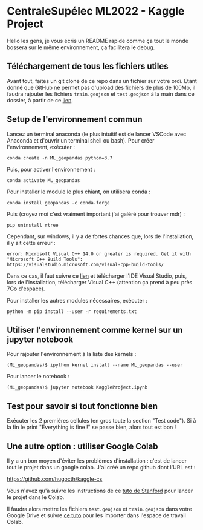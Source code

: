 # CentraleSupélec ML2022 - Kaggle Project

Hello les gens, je vous écris un README rapide comme ça tout le monde bossera sur le même environnement, ça facilitera le debug.

## Téléchargement de tous les fichiers utiles

Avant tout, faites un git clone de ce repo dans un fichier sur votre ordi. Etant donné que GitHub ne permet pas d'upload des fichiers de plus de 100Mo, il faudra rajouter les fichiers `train.geojson` et `test.geojson` à la main dans ce dossier, à partir de ce [lien](https://www.kaggle.com/c/centralesypelec-ml2022-course/data).

## Setup de l'environnement commun 

Lancez un terminal anaconda (le plus intuitif est de lancer VSCode avec Anaconda et d'ouvrir un terminal shell ou bash).
Pour créer l'environnement, exécuter :

`conda create -n ML_geopandas python=3.7`

Puis, pour activer l'environnement :

`conda activate ML_geopandas`

Pour installer le module le plus chiant, on utilisera conda :

`conda install geopandas -c conda-forge`

Puis (croyez moi c'est vraiment important j'ai galéré pour trouver mdr) :

`pip uninstall rtree`

Cependant, sur windows, il y a de fortes chances que, lors de l'installation, il y ait cette erreur : 

`error: Microsoft Visual C++ 14.0 or greater is required. Get it with "Microsoft C++ Build Tools": https://visualstudio.microsoft.com/visual-cpp-build-tools/`

Dans ce cas, il faut suivre ce [lien](https://visualstudio.microsoft.com/visual-cpp-build-tools/) et télécharger l'IDE Visual Studio, puis, lors de l'installation, télécharger Visual C++ (attention ça prend à peu près 7Go d'espace).

Pour installer les autres modules nécessaires, exécuter :

`python -m pip install --user -r requirements.txt`

## Utiliser l'environnement comme kernel sur un jupyter notebook

Pour rajouter l'environnement à la liste des kernels :

`(ML_geopandas)$ ipython kernel install --name ML_geopandas --user`

Pour lancer le notebook :

`(ML_geopandas)$ jupyter notebook KaggleProject.ipynb`

## Test pour savoir si tout fonctionne bien

Exécuter les 2 premières cellules (en gros toute la section "Test code"). Si à la fin le print "Everything is fine !" se passe bien, alors tout est bon !

## Une autre option : utiliser Google Colab

Il y a un bon moyen d'éviter les problèmes d'installation : c'est de lancer tout le projet dans un google colab. J'ai créé un repo github dont l'URL est :

https://github.com/hugocth/kaggle-cs

Vous n'avez qu'à suivre les instructions de ce [tuto de Stanford](https://cs230.stanford.edu/section/2/colab.pdf) pour lancer le projet dans le Colab.

Il faudra alors mettre les fichiers `test.geojson` et `train.geojson` dans votre Google Drive et suivre [ce tuto](https://colab.research.google.com/notebooks/io.ipynb) pour les importer dans l'espace de travail Colab.
